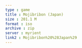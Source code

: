 ```yaml
---
type : game
title : Mojibribon (Japan)
size : 201.1 M
format : iso
archive : zip
server : myrient
link2 : Mojibribon%20%28Japan%29
---
```

